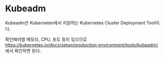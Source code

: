 # Kubeadm

Kubeadm은 Kubernetes에서 지원하는 Kubernetes Cluster Deployment Tool이다.

확인해야할 메모리, CPU, 포트 등이 있으므로 https://kubernetes.io/docs/setup/production-environment/tools/kubeadm/ 에서 확인하면 된다.

